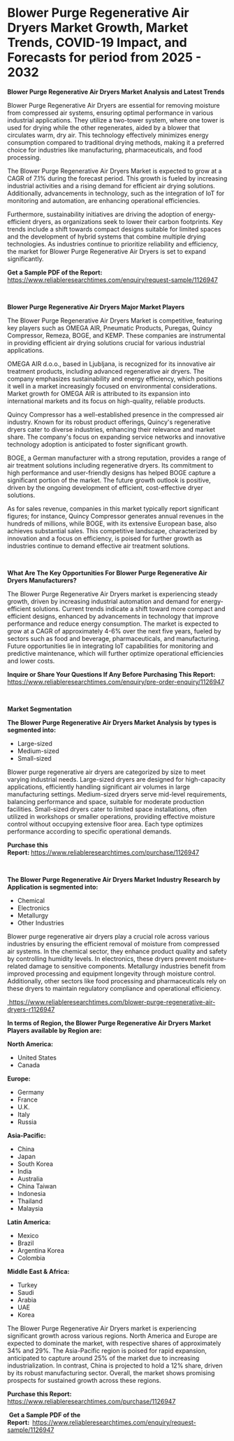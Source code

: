 <p><h1>Blower Purge Regenerative Air Dryers Market Growth, Market Trends, COVID-19 Impact, and Forecasts for period from 2025 - 2032</h1></p><p><strong>Blower Purge Regenerative Air Dryers Market Analysis and Latest Trends</strong></p>
<p><p>Blower Purge Regenerative Air Dryers are essential for removing moisture from compressed air systems, ensuring optimal performance in various industrial applications. They utilize a two-tower system, where one tower is used for drying while the other regenerates, aided by a blower that circulates warm, dry air. This technology effectively minimizes energy consumption compared to traditional drying methods, making it a preferred choice for industries like manufacturing, pharmaceuticals, and food processing.</p><p>The Blower Purge Regenerative Air Dryers Market is expected to grow at a CAGR of 7.1% during the forecast period. This growth is fueled by increasing industrial activities and a rising demand for efficient air drying solutions. Additionally, advancements in technology, such as the integration of IoT for monitoring and automation, are enhancing operational efficiencies. </p><p>Furthermore, sustainability initiatives are driving the adoption of energy-efficient dryers, as organizations seek to lower their carbon footprints. Key trends include a shift towards compact designs suitable for limited spaces and the development of hybrid systems that combine multiple drying technologies. As industries continue to prioritize reliability and efficiency, the market for Blower Purge Regenerative Air Dryers is set to expand significantly.</p></p>
<p><strong>Get a Sample PDF of the Report:&nbsp;</strong> <a href="https://www.reliableresearchtimes.com/enquiry/request-sample/1126947?utm_campaign=2273&utm_medium=2&utm_source=Github&utm_content=ia&utm_term=12042025&utm_id=blower-purge-regenerative-air-dryers">https://www.reliableresearchtimes.com/enquiry/request-sample/1126947</a></p>
<p>&nbsp;</p>
<p><strong>Blower Purge Regenerative Air Dryers Major Market Players</strong></p>
<p><p>The Blower Purge Regenerative Air Dryers Market is competitive, featuring key players such as OMEGA AIR, Pneumatic Products, Puregas, Quincy Compressor, Remeza, BOGE, and KEMP. These companies are instrumental in providing efficient air drying solutions crucial for various industrial applications. </p><p>OMEGA AIR d.o.o., based in Ljubljana, is recognized for its innovative air treatment products, including advanced regenerative air dryers. The company emphasizes sustainability and energy efficiency, which positions it well in a market increasingly focused on environmental considerations. Market growth for OMEGA AIR is attributed to its expansion into international markets and its focus on high-quality, reliable products.</p><p>Quincy Compressor has a well-established presence in the compressed air industry. Known for its robust product offerings, Quincy's regenerative dryers cater to diverse industries, enhancing their relevance and market share. The company's focus on expanding service networks and innovative technology adoption is anticipated to foster significant growth.</p><p>BOGE, a German manufacturer with a strong reputation, provides a range of air treatment solutions including regenerative dryers. Its commitment to high performance and user-friendly designs has helped BOGE capture a significant portion of the market. The future growth outlook is positive, driven by the ongoing development of efficient, cost-effective dryer solutions.</p><p>As for sales revenue, companies in this market typically report significant figures; for instance, Quincy Compressor generates annual revenues in the hundreds of millions, while BOGE, with its extensive European base, also achieves substantial sales. This competitive landscape, characterized by innovation and a focus on efficiency, is poised for further growth as industries continue to demand effective air treatment solutions.</p></p>
<p>&nbsp;</p>
<p><strong>What Are The Key Opportunities For Blower Purge Regenerative Air Dryers Manufacturers?</strong></p>
<p><p>The Blower Purge Regenerative Air Dryers market is experiencing steady growth, driven by increasing industrial automation and demand for energy-efficient solutions. Current trends indicate a shift toward more compact and efficient designs, enhanced by advancements in technology that improve performance and reduce energy consumption. The market is expected to grow at a CAGR of approximately 4-6% over the next five years, fueled by sectors such as food and beverage, pharmaceuticals, and manufacturing. Future opportunities lie in integrating IoT capabilities for monitoring and predictive maintenance, which will further optimize operational efficiencies and lower costs.</p></p>
<p><strong>Inquire or Share Your Questions If Any Before Purchasing This Report:</strong> <a href="https://www.reliableresearchtimes.com/enquiry/pre-order-enquiry/1126947?utm_campaign=2273&utm_medium=2&utm_source=Github&utm_content=ia&utm_term=12042025&utm_id=blower-purge-regenerative-air-dryers">https://www.reliableresearchtimes.com/enquiry/pre-order-enquiry/1126947</a></p>
<p>&nbsp;</p>
<p><strong>Market Segmentation</strong></p>
<p><strong>The Blower Purge Regenerative Air Dryers Market Analysis by types is segmented into:</strong></p>
<p><ul><li>Large-sized</li><li>Medium-sized</li><li>Small-sized</li></ul></p>
<p><p>Blower purge regenerative air dryers are categorized by size to meet varying industrial needs. Large-sized dryers are designed for high-capacity applications, efficiently handling significant air volumes in large manufacturing settings. Medium-sized dryers serve mid-level requirements, balancing performance and space, suitable for moderate production facilities. Small-sized dryers cater to limited space installations, often utilized in workshops or smaller operations, providing effective moisture control without occupying extensive floor area. Each type optimizes performance according to specific operational demands.</p></p>
<p><strong>Purchase this Report:&nbsp;</strong><a href="https://www.reliableresearchtimes.com/purchase/1126947?utm_campaign=2273&utm_medium=2&utm_source=Github&utm_content=ia&utm_term=12042025&utm_id=blower-purge-regenerative-air-dryers">https://www.reliableresearchtimes.com/purchase/1126947</a></p>
<p>&nbsp;</p>
<p><strong>The Blower Purge Regenerative Air Dryers Market Industry Research by Application is segmented into:</strong></p>
<p><ul><li>Chemical</li><li>Electronics</li><li>Metallurgy</li><li>Other Industries</li></ul></p>
<p><p>Blower purge regenerative air dryers play a crucial role across various industries by ensuring the efficient removal of moisture from compressed air systems. In the chemical sector, they enhance product quality and safety by controlling humidity levels. In electronics, these dryers prevent moisture-related damage to sensitive components. Metallurgy industries benefit from improved processing and equipment longevity through moisture control. Additionally, other sectors like food processing and pharmaceuticals rely on these dryers to maintain regulatory compliance and operational efficiency.</p></p>
<p><a href="https://www.reliableresearchtimes.com/blower-purge-regenerative-air-dryers-r1126947?utm_campaign=2273&utm_medium=2&utm_source=Github&utm_content=ia&utm_term=12042025&utm_id=blower-purge-regenerative-air-dryers">&nbsp;https://www.reliableresearchtimes.com/blower-purge-regenerative-air-dryers-r1126947</a></p>
<p><strong>In terms of Region, the Blower Purge Regenerative Air Dryers Market Players available by Region are:</strong></p>
<p>
    <p> <strong> North America: </strong>
        <ul>
            <li>United States</li>
            <li>Canada</li>
        </ul>
        </p> 
    <p> <strong> Europe: </strong>
        <ul>
            <li>Germany</li>
            <li>France</li>
            <li>U.K.</li>
            <li>Italy</li>
            <li>Russia</li>
        </ul>
        </p> 
    <p> <strong> Asia-Pacific: </strong>
        <ul>
            <li>China</li>
            <li>Japan</li>
            <li>South Korea</li>
            <li>India</li>
            <li>Australia</li>
            <li>China Taiwan</li>
            <li>Indonesia</li>
            <li>Thailand</li>
            <li>Malaysia</li>
        </ul>
        </p> 
    <p> <strong> Latin America: </strong>
        <ul>
            <li>Mexico</li>
            <li>Brazil</li>
            <li>Argentina Korea</li>
            <li>Colombia</li>
        </ul>
        </p> 
    <p> <strong> Middle East & Africa: </strong>
        <ul>
            <li>Turkey</li>
            <li>Saudi</li>
            <li>Arabia</li>
            <li>UAE</li>
            <li>Korea</li>
        </ul>
    </p>
    </p>
<p><p>The Blower Purge Regenerative Air Dryers market is experiencing significant growth across various regions. North America and Europe are expected to dominate the market, with respective shares of approximately 34% and 29%. The Asia-Pacific region is poised for rapid expansion, anticipated to capture around 25% of the market due to increasing industrialization. In contrast, China is projected to hold a 12% share, driven by its robust manufacturing sector. Overall, the market shows promising prospects for sustained growth across these regions.</p></p>
<p><strong>Purchase this Report: </strong><a href="https://www.reliableresearchtimes.com/purchase/1126947?utm_campaign=2273&utm_medium=2&utm_source=Github&utm_content=ia&utm_term=12042025&utm_id=blower-purge-regenerative-air-dryers">https://www.reliableresearchtimes.com/purchase/1126947</a></p>
<p>&nbsp;<strong>Get a Sample PDF of the Report:&nbsp;&nbsp;</strong><a href="https://www.reliableresearchtimes.com/enquiry/request-sample/1126947?utm_campaign=2273&utm_medium=2&utm_source=Github&utm_content=ia&utm_term=12042025&utm_id=blower-purge-regenerative-air-dryers">https://www.reliableresearchtimes.com/enquiry/request-sample/1126947</a></p>
<p><strong></strong></p>
<p><p></p><p></p><p></p></p>